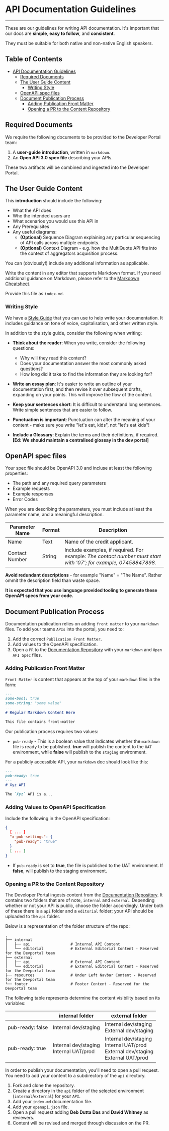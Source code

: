 # API Documentation Guidelines

---

These are our guidelines for writing API documentation.
It's important that our docs are **simple**, **easy to follow**, and **consistent**.

They must be suitable for both native and non-native English speakers.

## Table of Contents

- [API Documentation Guidelines](#api-documentation-guidelines)
  - [Required Documents](#required-documents)
  - [The User Guide Content](#the-user-guide-content)
    - [Writing Style](#writing-style)
  - [OpenAPI spec files](#openapi-spec-files)
  - [Document Publication Process](#document-publication-process)
    - [Adding Publication Front Matter](#adding-publication-front-matter)
    - [Opening a PR to the Content Repository](#opening-a-pr-to-the-content-repository)

## Required Documents

We require the following documents to be provided to the Developer Portal team:

1. A **user-guide introduction**, written in `markdown`.
2. An **Open API 3.0 spec file** describing your APIs.

These two artifacts will be combined and ingested into the Developer Portal.

## The User Guide Content

This **introduction** should include the following:

- What the API does
- Who the intended users are
- What scenarios you would use this API in
- Any Prerequisites
- Any useful diagrams:
  - **(Optional)** Sequence Diagram explaining any particular sequencing of API calls across multiple endpoints.
  - **(Optional)** Context Diagram - e.g. how the MultiQuote API fits into the context of aggregators acquisition process.

You can (obviously!) include any additional information as applicable.

Write the content in any editor that supports Markdown format. If you need additional guidance on Markdown, please refer to the [Markdown Cheatsheet](https://www.markdownguide.org/cheat-sheet).

Provide this file as `index.md`.

### Writing Style

We have a [Style Guide](./StyleGuide.md) that you can use to help write your documentation. It includes guidance on tone of voice, capitalisation, and other written style.

In addition to the style guide, consider the following when writing:

- **Think about the reader**: When you write, consider the following questions:
  - Why will they read this content?
  - Does your documentation answer the most commonly asked questions?
  - How long did it take to find the information they are looking for?

- **Write an essay plan**: It's easier to write an outline of your documentation first, and then revise it over subsequent drafts, expanding on your points. This will improve the flow of the content.

- **Keep your sentences short**: It is  difficult to understand long sentences. Write simple sentences that are easier to follow.

- **Punctuation is important**: Punctuation can alter the meaning of your content - make sure you write "let's eat, kids", not "let's eat kids"!

- **Include a Glossary**: Explain the terms and their definitions, if required. **[Ed: We should maintain a centralised glossay in the dev portal]**

## OpenAPI spec files

Your spec file should be OpenAPI 3.0 and incluse at least the following properties:

- The path and any required query parameters
- Example requests
- Example responses
- Error Codes

When you are describing the parameters, you must include at least the parameter name, and a meaningful description.

|Parameter Name |Format | Description  |
|------------------------|-----------|-------------------|
| Name | Text| Name of the credit applicant. |
|Contact Number | String | Include examples, if required. For example: _The contact number must start with '07'; for example, 07458847898._|

**Avoid redundant descriptions** - for example "Name" = "The Name". Rather ommit the description field than waste space.

**It is expected that you use language provided tooling to generate these OpenAPI specs from your code.**

## Document Publication Process

Documentation publication relies on adding `front matter` to your `markdown` files. To add your teams `APIs` into the portal, you need to:

1. Add the correct `Publication Front Matter`.
2. Add values to the OpenAPI specification.
3. Open a `PR` to the [Documentation Repository](https://github.com/NewDayCards/NewDay.Docs.DevPortal.Content) with your `markdown` and `Open API Spec` files.

### Adding Publication Front Matter

`Front Matter` is content that appears at the top of your `markdown` files in the form:

```md
---
some-bool: true
some-string: "some value"
---
# Regular Markdown Content Here

This file contains front-matter
```

Our publication process requires two values:

- `pub-ready` - This is a boolean value that indicates whether the `markdown` file is ready to be published. **true** will publish the content to the `UAT` environment, while **false** will publish to the `staging` environment.

For a publicly accessible API, your `markdown` doc should look like this:

```md
---
pub-ready: true
---
# Xyz API

The `Xyz` API is a...
```

### Adding Values to OpenAPI Specification

Include the following in the OpenAPI specification:

```JSON
{
  [ ... ]
  "x-pub-settings": {
    "pub-ready": "true"
  }
  [ ... ]
}
```

- If `pub-ready` is set to **true**, the file is published to the UAT environment. If **false**, will publish to the staging environment.

### Opening a PR to the Content Repository

The Developer Portal ingests content from the [Documentation Repository](https://github.com/NewDayCards/NewDay.Docs.DevPortal.Content).
It contains two folders that are of note, `internal` and `external`. Depending whether or not your API is public, choose the folder accordingly. Under both of these there is a `api` folder and a `editorial` folder; your API should be uploaded to the `api` folder.

Below is a representation of the folder structure of the repo:

```
.
├── internal
│   ├── api                  # Internal API Content
│   └── editorial            # External Editorial Content - Reserved for the Devportal team
├── external
│   ├── api                  # External API Content
│   └── editorial            # External Editorial Content - Reserved for the Devportal team
├── resources                # Under Left Navbar Content - Reserved for the Devportal team
└── footer                   # Footer Content - Reserved for the Devportal team
```

The following table represents determine the content visibility based on its variables:

|      |internal folder|external folder|  
|------|------|-----
|pub-ready: false| Internal dev/staging| Internal dev/staging<br>External dev/staging|
|pub-ready: true| Internal dev/staging<br>Internal UAT/prod| Internal dev/staging<br>Internal UAT/prod<br>External dev/staging<br>External UAT/prod|

In order to publish your documentation, you'll need to open a pull request. You need to add your content to a subdirectory of the `api` directory.

1. Fork and clone the repository.
2. Create a directory in the `api` folder of the selected environment (`internal`/`external`) for your `API`.
3. Add your `index.md` documentation file.
4. Add your `openapi.json` file.
5. Open a pull request adding **Deb Dutta Das** and **David Whitney** as reviewers.
6. Content will be revised and merged through discussion on the PR.
